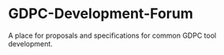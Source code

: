 # GDPC-Development-Forum
A place for proposals and specifications for common GDPC tool development.
